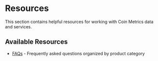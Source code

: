 # Resources

This section contains helpful resources for working with Coin Metrics data and services.

## Available Resources

* [FAQs](faqs.md) - Frequently asked questions organized by product category

